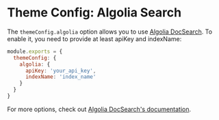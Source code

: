 # Theme Config: Algolia Search

The `themeConfig.algolia` option allows you to use [Algolia DocSearch](https://docsearch.algolia.com/). To enable it, you need to provide at least apiKey and indexName:

```js
module.exports = {
  themeConfig: {
    algolia: {
      apiKey: 'your_api_key',
      indexName: 'index_name'
    }
  }
}
```

For more options, check out [Algolia DocSearch's documentation](https://github.com/algolia/docsearch#docsearch-options).
